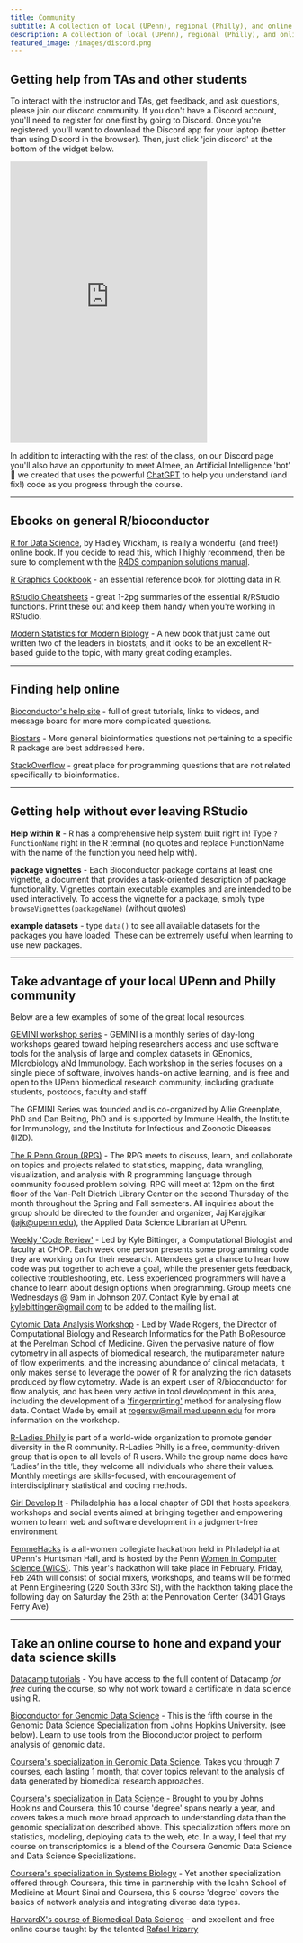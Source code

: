 ```yaml
---
title: Community
subtitle: A collection of local (UPenn), regional (Philly), and online places where you can go to learn more about using R/bioconductor.
description: A collection of local (UPenn), regional (Philly), and online places where you can go to learn more about using R/bioconductor.
featured_image: /images/discord.png
---
```



## Getting help from TAs and other students

To interact with the instructor and TAs, get feedback, and ask questions, please join our discord community.  If you don't have a Discord account, you'll need to register for one first by going to Discord.  Once you're registered, you'll want to download the Discord app for your laptop (better than using Discord in the browser).  Then, just click 'join discord' at the bottom of the widget below.

<iframe src="https://discord.com/widget?id=1057774697867120750&theme=dark" width="350" height="500" allowtransparency="true" frameborder="0" sandbox="allow-popups allow-popups-to-escape-sandbox allow-same-origin allow-scripts"></iframe>

In addition to interacting with the rest of the class, on our Discord page you'll also have an opportunity to meet AImee, an Artificial Intelligence 'bot' 🤖 we created that uses the powerful [ChatGPT](https://chat.openai.com/chat) to help you understand (and fix!) code as you progress through the course.


-----------------------------

## Ebooks on general R/bioconductor

[R for Data Science](http://r4ds.had.co.nz/), by Hadley Wickham, is really a wonderful (and free!) online book.  If you decide to read this, which I highly recommend, then be sure to complement with the [R4DS companion solutions manual](https://jrnold.github.io/r4ds-exercise-solutions/).

[R Graphics Cookbook](http://hdl.library.upenn.edu/1017.12/1675994) - an essential reference book for plotting data in R.

[RStudio Cheatsheets](http://DIYtranscriptomics.github.io/Reading/files/Cheatsheets_2019.pdf) - great 1-2pg summaries of the essential R/RStudio functions.  Print these out and keep them handy when you're working in RStudio.

[Modern Statistics for Modern Biology](http://web.stanford.edu/class/bios221/book/) - A new book that just came out written two of the leaders in biostats, and it looks to be an excellent R-based guide to the topic, with many great coding examples.

-----------------------------

## Finding help online

[Bioconductor's help site](http://www.bioconductor.org/help/) - full of great tutorials, links to videos, and  message board for more more complicated questions.

[Biostars](https://www.biostars.org/) - More general bioinformatics questions not pertaining to a specific R package are best addressed here.

[StackOverflow](http://stackoverflow.com/) - great place for programming questions that are not related specifically to bioinformatics.


-----------------------------

## Getting help without ever leaving RStudio

**Help within R** - R has a comprehensive help system built right in! Type ```?FunctionName``` right in the R terminal (no quotes and replace FunctionName with the name of the function you need help with).

**package vignettes** - Each Bioconductor package contains at least one vignette, a document that provides a task-oriented description of package functionality. Vignettes contain executable examples and are intended to be used interactively.  To access the vignette for a package, simply type ```browseVignettes(packageName)``` (without quotes)

**example datasets** - type ```data()``` to see all available datasets for the packages you have loaded.  These can be extremely useful when learning to use new packages.

-----------------------------


## Take advantage of your local UPenn and Philly community

Below are a few examples of some of the great local resources.

[GEMINI workshop series](https://gemini-series.netlify.app/) - GEMINI is a monthly series of day-long workshops geared toward helping researchers access and use software tools for the analysis of large and complex datasets in GEnomics, MIcrobiology aNd Immunology.  Each workshop in the series focuses on a single piece of software, involves hands-on active learning, and is free and open to the UPenn biomedical research community, including graduate students, postdocs, faculty and staff.

The GEMINI Series was founded and is co-organized by Allie Greenplate, PhD and Dan Beiting, PhD and is supported by Immune Health, the Institute for Immunology, and the Institute for Infectious and Zoonotic Diseases (IIZD).

[The R Penn Group (RPG)]() - The RPG meets to discuss, learn, and collaborate on topics and projects related to statistics, mapping, data wrangling, visualization, and analysis with R programming language through community focused problem solving.  RPG will meet at 12pm on the first floor of the Van-Pelt Dietrich Library Center on the second Thursday of the month throughout the Spring and Fall semesters.  All inquiries about the group should be directed to the founder and organizer, Jaj Karajgikar (jajk@upenn.edu), the Applied Data Science Librarian at UPenn.

[Weekly 'Code Review'](https://groups.google.com/forum/?hl=en#!forum/bushmancode) - Led by Kyle Bittinger, a Computational Biologist and faculty at CHOP.  Each week one person presents some programming code they are working on for their research.  Attendees get a chance to hear how code was put together to achieve a goal, while the presenter gets feedback, collective troubleshooting, etc.  Less experienced programmers will have a chance to learn about design options when programming.  Group meets one Wednesdays @ 9am in Johnson 207.  Contact Kyle by email at <kylebittinger@gmail.com> to be added to the mailing list.

[Cytomic Data Analysis Workshop](http://pathbio.med.upenn.edu/gs/cytomics/) - Led by Wade Rogers, the Director of Computational Biology and Research Informatics for the Path BioResource at the Perelman School of Medicine.  Given the pervasive nature of flow cytometry in all aspects of biomedical research, the mutiparameter nature of flow experiments, and the increasing abundance of clinical metadata, it only makes sense to leverage the power of R for analyzing the rich datasets produced by flow cytometry.  Wade is an expert user of R/bioconductor for flow analysis, and has been very active in tool development in this area, including the development of a ['fingerprinting'](https://www.bioconductor.org/packages/release/bioc/vignettes/flowFP/inst/doc/flowFP_HowTo.pdf) method for analysing flow data.  Contact Wade by email at <rogersw@mail.med.upenn.edu> for more information on the workshop.

[R-Ladies Philly](http://rladiesphilly.org/) is part of a world-wide organization to promote gender diversity in the R community.  R-Ladies Philly is a free, community-driven group that is open to all levels of R users. While the group name does have ‘Ladies’ in the title, they welcome all individuals who share their values.  Monthly meetings are skills-focused, with encouragement of interdisciplinary statistical and coding methods.

[Girl Develop It](https://www.girldevelopit.com/chapters/philadelphia) - Philadelphia has a local chapter of GDI that hosts speakers, workshops and social events aimed at bringing together and empowering women to learn web and software development in a judgment-free environment.

[FemmeHacks](http://femmehacks.io/) is a all-women collegiate hackathon held in Philadelphia at UPenn's Huntsman Hall, and is hosted by the Penn [Women in Computer Science (WiCS)](www.seas.upenn.edu/~wics).  This year's hackathon will take place in February.  Friday, Feb 24th will consist of social mixers, workshops, and teams will be formed at Penn Engineering (220 South 33rd St), with the hackthon taking place the following day on Saturday the 25th at the Pennovation Center (3401 Grays Ferry Ave)

-----------------------------

## Take an online course to hone and expand your data science skills

[Datacamp tutorials](https://www.datacamp.com) - You have access to the full content of Datacamp *for free* during the course, so why not work toward a certificate in data science using R.

[Bioconductor for Genomic Data Science](https://www.coursera.org/course/genbioconductor) - This is the fifth course in the Genomic Data Science Specialization from Johns Hopkins University. (see below).  Learn to use tools from the Bioconductor project to perform analysis of genomic data.

[Coursera's specialization in Genomic Data Science](https://www.coursera.org/specializations/genomics?utm_medium=courseDescripTop). Takes you through 7 courses, each lasting 1 month, that cover topics relevant to the analysis of data generated by biomedical research approaches.

[Coursera's specialization in Data Science](http://bit.ly/1NLDqnn) - Brought to you by Johns Hopkins and Coursera, this 10 course 'degree' spans nearly a year, and covers takes a much more broad approach to understanding data than the genomic specialization described above.  This specialization offers more on statistics, modeling, deploying data to the web, etc.  In a way, I feel that my course on transcriptomics is a blend of the Coursera Genomic Data Science and Data Science Specializations.

[Coursera's specialization in Systems Biology](https://www.coursera.org/specialization/systemsbiology/6?utm_medium=courseDescripTop) - Yet another specialization offered through Coursera, this time in partnership with the Icahn School of Medicine at Mount Sinai and Coursera, this 5 course 'degree' covers the basics of network analysis and integrating diverse data types.

[HarvardX's course of Biomedical Data Science](rafalab.github.io/pages/harvardx.html) - and excellent and free online course taught by the talented [Rafael Irizarry](http://rafalab.dfci.harvard.edu/)
